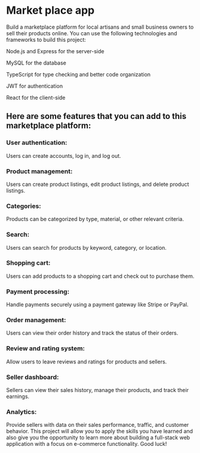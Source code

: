 # Market place app

Build a marketplace platform for local artisans and small business owners to sell their products online. You can use the following technologies and frameworks to build this project:

Node.js and Express for the server-side

MySQL for the database

TypeScript for type checking and better code organization

JWT for authentication

React for the client-side

## Here are some features that you can add to this marketplace platform:

### User authentication:

Users can create accounts, log in, and log out.

### Product management:

Users can create product listings, edit product listings, and delete product listings.

### Categories:

Products can be categorized by type, material, or other relevant criteria.

### Search:

Users can search for products by keyword, category, or location.

### Shopping cart:

Users can add products to a shopping cart and check out to purchase them.

### Payment processing:

Handle payments securely using a payment gateway like Stripe or PayPal.

### Order management:

Users can view their order history and track the status of their orders.

### Review and rating system:

Allow users to leave reviews and ratings for products and sellers.

### Seller dashboard:

Sellers can view their sales history, manage their products, and track their earnings.

### Analytics:

Provide sellers with data on their sales performance, traffic, and customer behavior.
This project will allow you to apply the skills you have learned and also give you the opportunity to learn more about building a full-stack web application with a focus on e-commerce functionality. Good luck!
